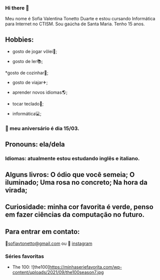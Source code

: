 ### Hi there 👋

Meu nome é Sofia Valentina Tonetto Duarte e estou cursando Informática para Internet no CTISM. Sou gaúcha de Santa Maria. Tenho 15 anos. 

## Hobbies:

* gosto de jogar vôlei🏐;

* gosto de ler📚;

*gosto de cozinhar🥣;

* gosto de viajar✈;

* aprender novos idiomas🌎;

* tocar teclado🎹;

* informática💻;

### 🎂 meu aniversário é dia 15/03.

## Pronouns: ela/dela

### Idiomas: atualmente estou estudando inglês e italiano.

## Alguns livros: O ódio que você semeia; O iluminado; Uma rosa no concreto; Na hora da virada;

## Curiosidade: minha cor favorita é verde, penso em fazer ciências da computação no futuro. 

## Para entrar em contato:
📧sofiavtonetto@gmail.com 
ou 
📍 [instagram](https://www.instagram.com/sofia_vtd/)

### Séries favoritas
* The 100: 
![the100]https://minhaseriefavorita.com/wp-content/uploads/2021/09/the100season7.jpg